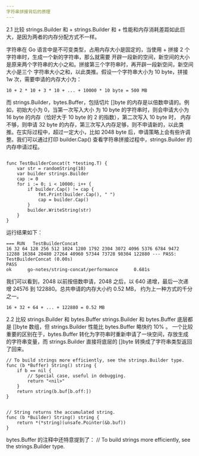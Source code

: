 ```yaml
---
字符串拼接背后的原理
---
```


2.1 比较 strings.Builder 和 +
strings.Builder 和 + 性能和内存消耗差距如此巨大，是因为两者的内存分配方式不一样。

字符串在 Go 语言中是不可变类型，占用内存大小是固定的，当使用 + 拼接 2 个字符串时，生成一个新的字符串，那么就需要
开辟一段新的空间，新空间的大小是原来两个字符串的大小之和。拼接第三个字符串时，再开辟一段新空间，新空间大小是三个
字符串大小之和，以此类推。假设一个字符串大小为 10 byte，拼接 1w 次，需要申请的内存大小为：

```shell
10 + 2 * 10 + 3 * 10 + ... + 10000 * 10 byte = 500 MB
```

而 strings.Builder，bytes.Buffer，包括切片 []byte 的内存是以倍数申请的。例如，初始大小为 0，当第一次写入大小
为 10 byte 的字符串时，则会申请大小为 16 byte 的内存（恰好大于 10 byte 的 2 的指数），第二次写入 10 byte 时，
内存不够，则申请 32 byte 的内存，第三次写入内存足够，则不申请新的，以此类推。在实际过程中，超过一定大小，比如
2048 byte 后，申请策略上会有些许调整。我们可以通过打印 builder.Cap() 查看字符串拼接过程中，strings.Builder
的内存申请过程。

```golang

func TestBuilderConcat(t *testing.T) {
	var str = randomString(10)
	var builder strings.Builder
	cap := 0
	for i := 0; i < 10000; i++ {
		if builder.Cap() != cap {
			fmt.Print(builder.Cap(), " ")
			cap = builder.Cap()
		}
		builder.WriteString(str)
	}
}

```

运行结果如下：
```shell
=== RUN   TestBuilderConcat
16 32 64 128 256 512 1024 1280 1792 2304 3072 4096 5376 6784 9472 12288 16384 20480 27264 40960 57344 73728 98304 122880 --- PASS: TestBuilderConcat (0.00s)
PASS
ok      go-notes/string-concat/performance      0.681s
```

我们可以看到，2048 以前按倍数申请，2048 之后，以 640 递增，最后一次递增 24576 到 122880。总共申请的内存大小约 0.52 MB，
约为上一种方式的千分之一。

```shell
16 + 32 + 64 + ... + 122880 = 0.52 MB
```

2.2 比较 strings.Builder 和 bytes.Buffer
strings.Builder 和 bytes.Buffer 底层都是 []byte 数组，但 strings.Builder 性能比 bytes.Buffer 略快约 10% 。
一个比较重要的区别在于，bytes.Buffer 转化为字符串时重新申请了一块空间，存放生成的字符串变量，而 strings.Builder 
直接将底层的 []byte 转换成了字符串类型返回了回来。

```golang
// To build strings more efficiently, see the strings.Builder type.
func (b *Buffer) String() string {
	if b == nil {
		// Special case, useful in debugging.
		return "<nil>"
	}
	return string(b.buf[b.off:])
}
```


```golang

// String returns the accumulated string.
func (b *Builder) String() string {
	return *(*string)(unsafe.Pointer(&b.buf))
}
```

bytes.Buffer 的注释中还特意提到了：
// To build strings more efficiently, see the strings.Builder type.

